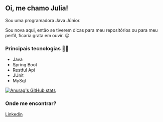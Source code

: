 ## Oi, me chamo Julia!

Sou uma programadora Java Júnior. 

Sou nova aqui, então se tiverem dicas para meu repositórios ou para meu perfil, ficaria grata em ouvir. :wink: 

### **Principais tecnologias :woman_technologist:**
- Java
- Spring Boot
- Restful Api
- JUnit
- MySql

  
[![Anurag's GitHub stats](httpsgithub-readme-stats.vercel.appapiusername=githubjuhwiz&show_icons=true&theme=dark)](httpsgithub.comanuraghazragithub-readme-stats)


### **Onde me encontrar?**

<a href="https://www.linkedin.com/in/julia-sim%C3%A3o-de-almeida-cruz-1a8a46199/" target="Linkedin">Linkedin</a>
